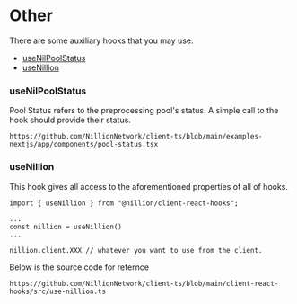 # Other

There are some auxiliary hooks that you may use:
- [useNilPoolStatus](#usenilpoolstatus)
- [useNillion](#usenillion)

### useNilPoolStatus
Pool Status refers to the preprocessing pool's status. A simple call to the hook should provide their status.

```tsx reference showGithubLink
https://github.com/NillionNetwork/client-ts/blob/main/examples-nextjs/app/components/pool-status.tsx
```

### useNillion
This hook gives all access to the aforementioned properties of all of hooks.

```tsx
import { useNillion } from "@nillion/client-react-hooks";

...
const nillion = useNillion()
...

nillion.client.XXX // whatever you want to use from the client.

```

Below is the source code for refernce

```tsx reference showGithubLink
https://github.com/NillionNetwork/client-ts/blob/main/client-react-hooks/src/use-nillion.ts
```